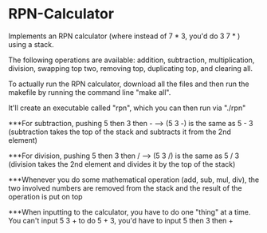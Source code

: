 # RPN-Calculator
Implements an RPN calculator (where instead of 7 * 3, you'd do 3 7 * ) using a stack. 

The following operations are available: addition, subtraction, multiplication, division, 
swapping top two, removing top, duplicating top, and clearing all.

To actually run the RPN calculator, download all the files and then run the makefile by running the command line "make all".

It'll create an executable called "rpn", which you can then run via "./rpn"

***For subtraction, pushing 5 then 3 then - --> (5 3 -) is the same as 5 - 3 (subtraction takes the top of the stack and subtracts it from the 2nd element)

***For division, pushing 5 then 3 then / --> (5 3 /) is the same as 5 / 3 (division takes the 2nd element and divides it by the top of the stack)

***Whenever you do some mathematical operation (add, sub, mul, div), the two involved numbers are removed from the stack and the result of the operation is put on top

***When inputting to the calculator, you have to do one "thing" at a time. You can't input 5 3 + to do 5 + 3, you'd have to input 5 then 3 then +
